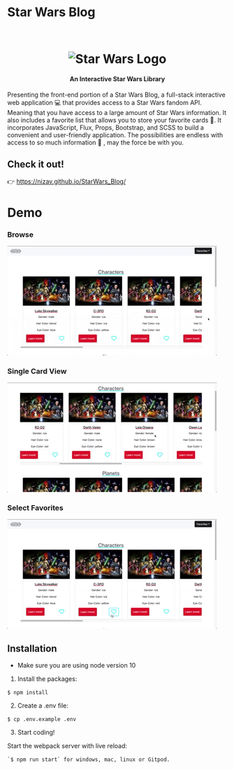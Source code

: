 

# Star Wars Blog

<h1 align="center">
  <br>
  <img src="https://github.com/NizaV/StarWars_Blog/blob/master/src/img/starwarslogo.png" alt="Star Wars Logo" width="369">
</h1>

<h4 align="center">An Interactive Star Wars Library</h4>

Presenting the front-end portion of a Star Wars Blog, a  full-stack interactive web application :computer: that provides access to a Star Wars fandom API. Meaning that you have access to a large amount of Star Wars information. It also includes a favorite list that allows you to store your favorite cards :raised_hands:. It incorporates JavaScript, Flux, Props, Bootstrap, and SCSS to build a convenient and user-friendly application. The possibilities are endless with access to so much information :rocket: , may the force be with you.

## Check it out!
👉 https://nizav.github.io/StarWars_Blog/

# Demo
### Browse

![Browse](src/gifs/intro.gif)
<br>
### Single Card View

![Single View](src/gifs/singleview.gif)
<br>
### Select Favorites

![Favorites](src/gifs/favorite.gif)
<br>

## Installation
- Make sure you are using node version 10

1. Install the packages:
```
$ npm install
```
2. Create a .env file:
```
$ cp .env.example .env
```
3. Start coding!

Start the webpack server with live reload:

```
`$ npm run start` for windows, mac, linux or Gitpod.
```
